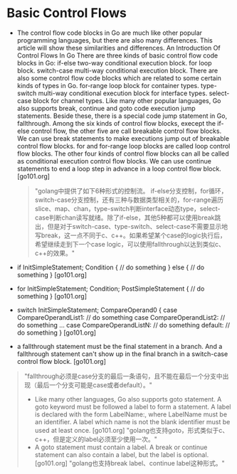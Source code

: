 # Basic Control Flows

- The control flow code blocks in Go are much like other popular programming languages, but there are also many differences. This article will show these similarities and differences.  An Introduction Of Control Flows In Go  There are three kinds of basic control flow code blocks in Go: if-else two-way conditional execution block. for loop block. switch-case multi-way conditional execution block. There are also some control flow code blocks which are related to some certain kinds of types in Go. for-range loop block for container types. type-switch multi-way conditional execution block for interface types. select-case block for channel types. Like many other popular languages, Go also supports break, continue and goto code execution jump statements. Beside these, there is a special code jump statement in Go, fallthrough.  Among the six kinds of control flow blocks, execept the if-else control flow, the other five are call breakable control flow blocks. We can use break statements to make executions jump out of breakable control flow blocks.  for and for-range loop blocks are called loop control flow blocks. The other four kinds of control flow blocks can all be called as conditional execution control flow blocks. We can use continue statements to end a loop step in advance in a loop control flow block.    [go101.org]

  > "golang中提供了如下6种形式的控制流。 if-else分支控制，for循环，switch-case分支控制，还有三种与数据类型相关的，for-range遍历slice、map、chan，type-switch判断interface动态type，select-case判断chan读写就绪。除了if-else，其他5种都可以使用break跳出，但是对于switch-case、type-switch、select-case不需要显示地写break，这一点不同于c、c++。如果希望某个case的logic执行后，希望继续走到下一个case logic，可以使用fallthrough以达到类似c、c++的效果。"

- if InitSimpleStatement; Condition { 	// do something } else { // do something }  [go101.org]

- for InitSimpleStatement; Condition; PostSimpleStatement { // do something }  [go101.org]

- switch InitSimpleStatement; CompareOperand0 { case CompareOperandList1: 	// do something case CompareOperandList2: 	// do something ... case CompareOperandListN: 	// do something default: 	// do something }  [go101.org]

- a fallthrough statement must be the final statement in a branch. And a fallthrough statement can't show up in the final branch in a switch-case control flow block.  [go101.org]

> "fallthrough必须是case分支的最后一条语句，且不能在最后一个分支中出现（最后一个分支可能是case或者default）。"
>
> - Like many other languages, Go also supports goto statement. A goto keyword must be followed a label to form a statement. A label is declared with the form LabelName:, where LabelName must be an identifier. A label which name is not the blank identifier must be used at least once.  [go101.org]
>   "golang也支持goto，形式类似于c、c++，但是定义的label必须至少使用一次。"
> - A goto statement must contain a label. A break or continue statement can also contain a label, but the label is optional.  [go101.org]
>   "golang也支持break label、continue label这种形式。"